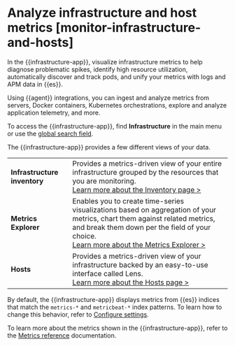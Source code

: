 # Analyze infrastructure and host metrics [monitor-infrastructure-and-hosts]

In the {{infrastructure-app}}, visualize infrastructure metrics to help diagnose problematic spikes, identify high resource utilization, automatically discover and track pods, and unify your metrics with logs and APM data in {{es}}.

Using {{agent}} integrations, you can ingest and analyze metrics from servers, Docker containers, Kubernetes orchestrations, explore and analyze application telemetry, and more.

To access the {{infrastructure-app}}, find **Infrastructure** in the main menu or use the [global search field](/explore-analyze/find-and-organize/find-apps-and-objects.md).

The {{infrastructure-app}} provides a few different views of your data.

|     |     |
| --- | --- |
| **Infrastructure inventory** | Provides a metrics-driven view of your entire infrastructure grouped by the resources that you are monitoring.<br>[Learn more about the Inventory page > ](../../../solutions/observability/infra-and-hosts/view-infrastructure-metrics-by-resource-type.md) |
| **Metrics Explorer** | Enables you to create time-series visualizations based on aggregation of your metrics, chart them against related metrics, and break them down per the field of your choice.<br>[Learn more about the Metrics Explorer > ](../../../solutions/observability/infra-and-hosts/explore-infrastructure-metrics-over-time.md) |
| **Hosts** | Provides a metrics-driven view of your infrastructure backed by an easy-to-use interface called Lens.<br>[Learn more about the Hosts page > ](../../../solutions/observability/infra-and-hosts/analyze-compare-hosts.md) |

By default, the {{infrastructure-app}} displays metrics from {{es}} indices that match the `metrics-*` and `metricbeat-*` index patterns. To learn how to change this behavior, refer to [Configure settings](../../../solutions/observability/infra-and-hosts/configure-settings.md).

To learn more about the metrics shown in the {{infrastructure-app}}, refer to the [Metrics reference](https://www.elastic.co/guide/en/observability/current/metrics-reference.html) documentation.
